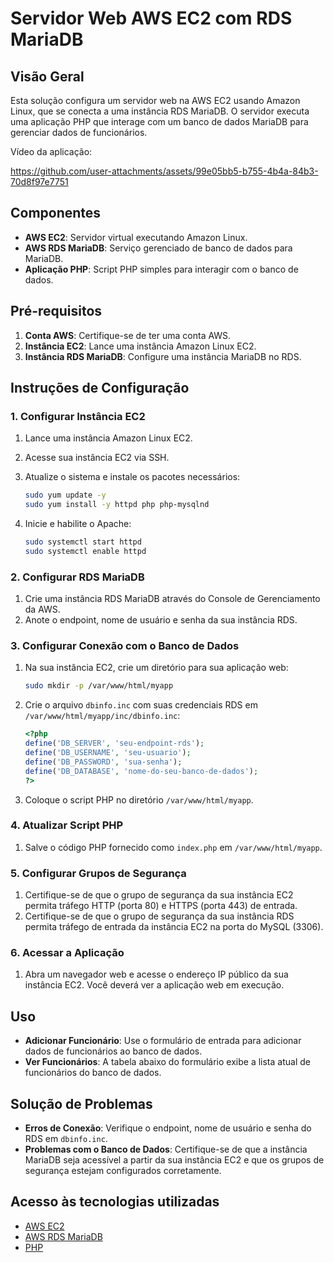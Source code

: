 # Servidor Web AWS EC2 com RDS MariaDB

## Visão Geral

Esta solução configura um servidor web na AWS EC2 usando Amazon Linux, que se conecta a uma instância RDS MariaDB. O servidor executa uma aplicação PHP que interage com um banco de dados MariaDB para gerenciar dados de funcionários.

Vídeo da aplicação:

https://github.com/user-attachments/assets/99e05bb5-b755-4b4a-84b3-70d8f97e7751

## Componentes

- **AWS EC2**: Servidor virtual executando Amazon Linux.
- **AWS RDS MariaDB**: Serviço gerenciado de banco de dados para MariaDB.
- **Aplicação PHP**: Script PHP simples para interagir com o banco de dados.

## Pré-requisitos

1. **Conta AWS**: Certifique-se de ter uma conta AWS.
2. **Instância EC2**: Lance uma instância Amazon Linux EC2.
3. **Instância RDS MariaDB**: Configure uma instância MariaDB no RDS.

## Instruções de Configuração

### 1. Configurar Instância EC2

1. Lance uma instância Amazon Linux EC2.
2. Acesse sua instância EC2 via SSH.
3. Atualize o sistema e instale os pacotes necessários:

    ```bash
    sudo yum update -y
    sudo yum install -y httpd php php-mysqlnd
    ```

4. Inicie e habilite o Apache:

    ```bash
    sudo systemctl start httpd
    sudo systemctl enable httpd
    ```

### 2. Configurar RDS MariaDB

1. Crie uma instância RDS MariaDB através do Console de Gerenciamento da AWS.
2. Anote o endpoint, nome de usuário e senha da sua instância RDS.

### 3. Configurar Conexão com o Banco de Dados

1. Na sua instância EC2, crie um diretório para sua aplicação web:

    ```bash
    sudo mkdir -p /var/www/html/myapp
    ```

2. Crie o arquivo `dbinfo.inc` com suas credenciais RDS em `/var/www/html/myapp/inc/dbinfo.inc`:

    ```php
    <?php
    define('DB_SERVER', 'seu-endpoint-rds');
    define('DB_USERNAME', 'seu-usuario');
    define('DB_PASSWORD', 'sua-senha');
    define('DB_DATABASE', 'nome-do-seu-banco-de-dados');
    ?>
    ```

3. Coloque o script PHP no diretório `/var/www/html/myapp`.

### 4. Atualizar Script PHP

1. Salve o código PHP fornecido como `index.php` em `/var/www/html/myapp`.

### 5. Configurar Grupos de Segurança

1. Certifique-se de que o grupo de segurança da sua instância EC2 permita tráfego HTTP (porta 80) e HTTPS (porta 443) de entrada.
2. Certifique-se de que o grupo de segurança da sua instância RDS permita tráfego de entrada da instância EC2 na porta do MySQL (3306).

### 6. Acessar a Aplicação

1. Abra um navegador web e acesse o endereço IP público da sua instância EC2. Você deverá ver a aplicação web em execução.

## Uso

- **Adicionar Funcionário**: Use o formulário de entrada para adicionar dados de funcionários ao banco de dados.
- **Ver Funcionários**: A tabela abaixo do formulário exibe a lista atual de funcionários do banco de dados.

## Solução de Problemas

- **Erros de Conexão**: Verifique o endpoint, nome de usuário e senha do RDS em `dbinfo.inc`.
- **Problemas com o Banco de Dados**: Certifique-se de que a instância MariaDB seja acessível a partir da sua instância EC2 e que os grupos de segurança estejam configurados corretamente.

## Acesso às tecnologias utilizadas

- [AWS EC2](https://aws.amazon.com/ec2/)
- [AWS RDS MariaDB](https://aws.amazon.com/rds/mariadb/)
- [PHP](https://www.php.net/)
